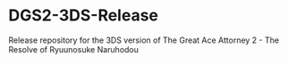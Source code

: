 # DGS2-3DS-Release
Release repository for the 3DS version of The Great Ace Attorney 2 - The Resolve of Ryuunosuke Naruhodou
